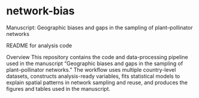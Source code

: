 # network-bias

Manuscript: Geographic biases and gaps in the sampling of plant–pollinator networks

README for analysis code

Overview
This repository contains the code and data-processing pipeline used in the manuscript “Geographic biases and gaps in the sampling of plant–pollinator networks.” The workflow uses multiple country-level datasets, constructs analysis-ready variables, fits statistical models to explain spatial patterns in network sampling and reuse, and produces the figures and tables used in the manuscript.